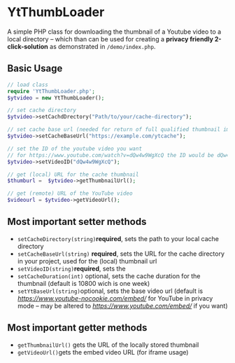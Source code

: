 # YtThumbLoader
A simple PHP class for downloading the thumbnail of a Youtube video to a local directory – which than can be used for creating a **privacy friendly 2-click-solution** as demonstrated in `/demo/index.php`.

## Basic Usage
```php
// load class
require 'YtThumbLoader.php';
$ytvideo = new YtThumbLoader();

// set cache directory
$ytvideo->setCachdDrectory("Path/to/your/cache-directory");

// set cache base url (needed for return of full qualified thumbnail image url)
$ytvideo->setCacheBaseUrl("https://example.com/ytcache");

// set the ID of the youtube video you want
// for https://www.youtube.com/watch?v=dQw4w9WgXcQ the ID would be dQw4w9WgXcQ
$ytvideo->setVideoID("dQw4w9WgXcQ");

// get (local) URL for the cache thumbnail
$thumburl =  $ytvideo->getThumbnailUrl();

// get (remote) URL of the YouTube video
$videourl = $ytvideo->getVideoUrl();
```

## Most important setter methods
* `setCacheDirectory(string)`**required**, sets the path to your local cache directory
* `setCacheBaseUrl(string)` **required**, sets the URL for the cache directory in your project, used for the (local) thumbnail url
* `setVideoID(string)`**required**, sets the
* `setCacheDuration(int)` optional, sets the cache duration for the thumbnail (default is 10800 wich is one week)
* `setYtBaseUrl(string)`optional, sets the base video url (default is _https://www.youtube-nocookie.com/embed/_ for YouTube in privacy mode – may be altered to _https://www.youtube.com/embed/_ if you want)

## Most important getter methods
* `getThumbnailUrl()` gets the URL of the locally stored thumbnail
* `getVideoUrl()`gets the embed video URL (for iframe usage)







